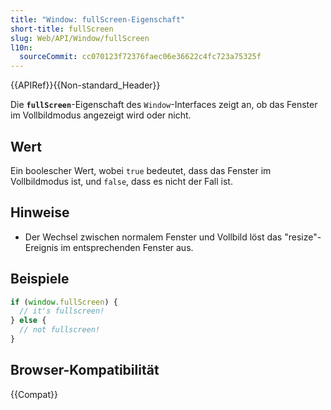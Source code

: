```yaml
---
title: "Window: fullScreen-Eigenschaft"
short-title: fullScreen
slug: Web/API/Window/fullScreen
l10n:
  sourceCommit: cc070123f72376faec06e36622c4fc723a75325f
---
```


{{APIRef}}{{Non-standard_Header}}

Die **`fullScreen`**-Eigenschaft des `Window`-Interfaces zeigt an, ob das Fenster im Vollbildmodus angezeigt wird oder nicht.

## Wert

Ein boolescher Wert, wobei `true` bedeutet, dass das Fenster im Vollbildmodus ist, und `false`, dass es nicht der Fall ist.

## Hinweise

- Der Wechsel zwischen normalem Fenster und Vollbild löst das "resize"-Ereignis im entsprechenden Fenster aus.

## Beispiele

```js
if (window.fullScreen) {
  // it's fullscreen!
} else {
  // not fullscreen!
}
```

## Browser-Kompatibilität

{{Compat}}
